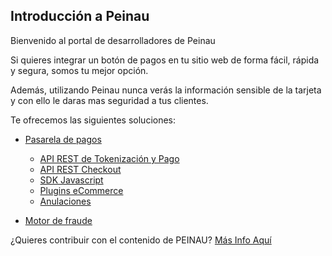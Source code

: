 ## Introducción a Peinau

Bienvenido al portal de desarrolladores de Peinau

Si quieres integrar un botón de pagos en tu sitio web de forma fácil, rápida y segura, somos tu mejor opción.

Además, utilizando Peinau nunca verás la información sensible de la tarjeta y con ello le daras mas seguridad a tus clientes.

Te ofrecemos las siguientes soluciones:

- [Pasarela de pagos](Articulos/Pasarela-de-pagos.md)
  - [API REST de Tokenización y Pago](Articulos/Api-tokenizacion-pago.md)
  - [API REST Checkout](Articulos/Api-checkout.md)
  - [SDK Javascript](https://github.com/Peinau/peinau-javascript/blob/master/README.md)
  - [Plugins eCommerce](Articulos/Plugins.md)
  - [Anulaciones](articles/anulaciones/introduccion.md)

- [Motor de fraude](Articulos/Motor-de-fraude.md)

¿Quieres contribuir con el contenido de PEINAU? [Más Info Aquí](articles/contribuciones/introduccion.md)
